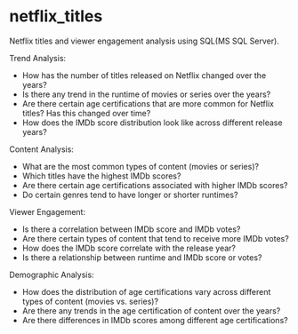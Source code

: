 # netflix_titles
Netflix titles and viewer engagement analysis using SQL(MS SQL Server).


Trend Analysis:

- How has the number of titles released on Netflix changed over the years?
- Is there any trend in the runtime of movies or series over the years?
- Are there certain age certifications that are more common for Netflix titles? Has this changed over time?
- How does the IMDb score distribution look like across different release years?


Content Analysis:

- What are the most common types of content (movies or series)?
- Which titles have the highest IMDb scores?
- Are there certain age certifications associated with higher IMDb scores?
- Do certain genres tend to have longer or shorter runtimes?


Viewer Engagement:

- Is there a correlation between IMDb score and IMDb votes?
- Are there certain types of content that tend to receive more IMDb votes?
- How does the IMDb score correlate with the release year?
- Is there a relationship between runtime and IMDb score or votes?


Demographic Analysis:

- How does the distribution of age certifications vary across different types of content (movies vs. series)?
- Are there any trends in the age certification of content over the years?
- Are there differences in IMDb scores among different age certifications?
